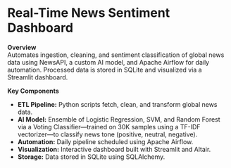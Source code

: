 # Real-Time News Sentiment Dashboard

**Overview**  
Automates ingestion, cleaning, and sentiment classification of global news data using NewsAPI, a custom AI model, and Apache Airflow for daily automation. Processed data is stored in SQLite and visualized via a Streamlit dashboard.

**Key Components**  
- **ETL Pipeline:** Python scripts fetch, clean, and transform global news data.  
- **AI Model:** Ensemble of Logistic Regression, SVM, and Random Forest via a Voting Classifier—trained on 30K samples using a TF-IDF vectorizer—to classify news tone (positive, neutral, negative).  
- **Automation:** Daily pipeline scheduled using Apache Airflow.  
- **Visualization:** Interactive dashboard built with Streamlit and Altair.  
- **Storage:** Data stored in SQLite using SQLAlchemy.
